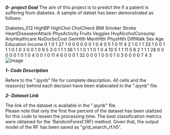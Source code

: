 ***0- project Goal***
The aim of this project is to predict the if a patient is suffering from diabetes. A sample of datset has been demonstrated as follows:

Diabetes_012	HighBP	HighChol	CholCheck	BMI	Smoker	Stroke	HeartDiseaseorAttack	PhysActivity	Fruits	Veggies	HvyAlcoholConsump	AnyHealthcare	NoDocbcCost	GenHlth	MentHlth	PhysHlth	DiffWalk	Sex	Age	Education	Income
0	1	0	1	27	1	0	0	0	0	0	0	1	0	4	0	5	1	0	11	4	2
1	0	1	1	33	1	0	0	1	1	1	0	1	0	3	0	0	1	0	9	5	3
0	1	1	1	38	1	1	1	0	1	1	0	1	0	4	10	5	1	1	11	5	6
2	1	1	1	28	0	0	0	0	0	1	0	1	0	4	0	0	1	0	11	4	6
0	0	0	1	32	0	0	0	1	0	0	0	1	0	3	0	0	0	0	7	4	3
![image](https://github.com/mason-85/diabetes-prognosis/assets/156556839/151bd2c3-f5e0-4750-91a5-811bf21951ba)


***1- Code Description***

Refere to the ".ipynb" file for complete description. All cells and the reason(s) behind each decision have been elaborated in the ".ipynb"
file.</br>

***2- Dataset Link***

The link of the dataset is available in the ".ipynb" file.</br>
Please note that only the first five percent of the dataset has been utalized for this code to lessen the processing time.
The best classification metrics were obtained for the 'RandomForest'(RF) method. Given that, the output model of the RF has been saved as
"grid_search_rf.h5".
